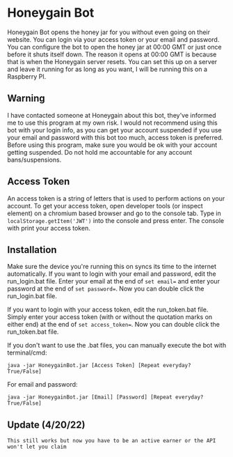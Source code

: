 # Honeygain Bot
Honeygain Bot opens the honey jar for you without even going on their website. You can login via your access token or your email and password. You can configure the bot to open the honey jar at 00:00 GMT or just once before it shuts itself down. The reason it opens at 00:00 GMT is because that is when the Honeygain server resets. You can set this up on a server and leave it running for as long as you want, I will be running this on a Raspberry PI.

## Warning
I have contacted someone at Honeygain about this bot, they've informed me to use this program at my own risk. I would not recommend using this bot with your login info, as you can get your account suspended if you use your email and password with this bot too much, access token is preferred. Before using this program, make sure you would be ok with your account getting suspended. Do not hold me accountable for any account bans/suspensions.

## Access Token
An access token is a string of letters that is used to perform actions on your account. To get your access token, open developer tools (or inspect element) on a chromium based browser and go to the console tab. Type in `localStorage.getItem('JWT')` into the console and press enter. The console with print your access token.

## Installation
Make sure the device you're running this on syncs its time to the internet automatically.
If you want to login with your email and password, edit the run_login.bat file. Enter your email at the end of `set email=` and enter your password at the end of `set password=`. Now you can double click the run_login.bat file.

If you want to login with your access token, edit the run_token.bat file. Simply enter your access token (with or without the quotation marks on either end) at the end of `set access_token=`. Now you can double click the run_token.bat file.

If you don't want to use the .bat files, you can manually execute the bot with terminal/cmd:

    java -jar HoneygainBot.jar [Access Token] [Repeat everyday? True/False]

 For email and password:

    java -jar HoneygainBot.jar [Email] [Password] [Repeat everyday? True/False]

## Update (4/20/22)
    
    This still works but now you have to be an active earner or the API won't let you claim
